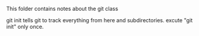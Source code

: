 This folder contains notes about the git class

git init tells git to track everything from here and subdirectories.
excute "git init" only once.


